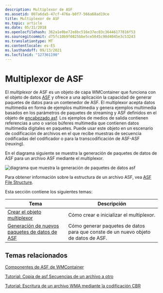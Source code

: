 ```yaml
---
description: Multiplexor de ASF
ms.assetid: 007a6da5-47cf-476a-b0f7-566a68ad19ce
title: Multiplexor de ASF
ms.topic: article
ms.date: 05/31/2018
ms.openlocfilehash: 362a1e0be72e8bc516e37ec83c36446177816f53
ms.sourcegitcommit: d75fc10b9f0825bbe5ce5045c90d4045e3c53243
ms.translationtype: MT
ms.contentlocale: es-ES
ms.lasthandoff: 09/13/2021
ms.locfileid: "127361190"
---
```

# <a name="asf-multiplexer"></a>Multiplexor de ASF

El *multiplexor* de ASF es un objeto de capa WMContainer que funciona con el objeto de datos [ASF](asf-file-structure.md) y ofrece a una aplicación la capacidad de generar paquetes de datos para un contenedor de ASF. El multiplexor acepta datos multimedia [](media-samples.md) en forma de ejemplos multimedia y genera ejemplos multimedia basados en los parámetros de paquetes de streaming y ASF definidos en el objeto de [encabezado asf](asf-file-structure.md). Los ejemplos de medios de salida contienen referencias a uno o varios búferes multimedia que contienen datos multimedia digitales en paquetes. Puede usar este objeto en un escenario de codificación de archivos en el que recibe muestras de secuencia codificadas del codificador o para la transcodificación de ASF-ASF (reuxing).

En el diagrama siguiente se muestra la generación de paquetes de datos de ASF para un archivo ASF mediante el multiplexor.

![diagrama que muestra la generación de paquetes de datos asf](images/bb2da6a9-5e50-4dea-9b79-ae32759ac48a.gif)

Para obtener información sobre la estructura de un archivo ASF, vea [ASF File Structure](asf-file-structure.md).

Esta sección contiene los siguientes temas:



| Tema                                                                  | Descripción                                                       |
|------------------------------------------------------------------------|-------------------------------------------------------------------|
| [Crear el objeto multiplexor](creating-the-multiplexer-object.md) | Cómo crear e inicializar el multiplexor.                     |
| [Generación de nuevos paquetes de datos de ASF](generating-new-asf-data-packets.md) | Cómo generar paquetes de datos para que conste de un nuevo objeto de datos de ASF. |



 

## <a name="related-topics"></a>Temas relacionados

<dl> <dt>

[Componentes de ASF de WMContainer](wmcontainer-asf-components.md)
</dt> <dt>

[Tutorial: Copia de asf Secuencias de un archivo a otro](tutorial--copying-asf-streams-from-one-file-to-another.md)
</dt> <dt>

[Tutorial: Escritura de un archivo WMA mediante la codificación CBR](tutorial--writing-a-wma-file-by-using-cbr-encoding.md)
</dt> </dl>

 

 



